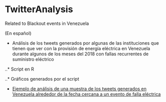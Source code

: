 # TwitterAnalysis
Related to Blackout events in Venezuela

(En español)

* Análisis de los tweets generados por algunas de las instituciones que tienen que ver con la provisión de energía eléctrica en Venezuela durante algunos de los meses del 2018 con fallas recurrentes de suministro eléctrico
 
..* Script en R

..* Gráficos generados por el script

* [Ejemplo de análisis de una muestra de los tweets generados en Venezuela alrededor de la fecha cercana a un evento de falla eléctrica](https://github.com/mablan/TwitterAnalysis/blob/master/analisis-episodio.md)



